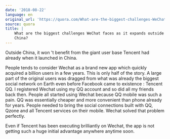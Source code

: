 ```yaml
---
date: '2018-08-22'
language: en
original_url: 'https://quora.com/What-are-the-biggest-challenges-WeChat-faces-as-it-expands-outside-of-China/answer/Clément-Renaud'
source: quora
title: |
    What are the biggest challenges WeChat faces as it expands outside of
    China?
---
```


Outside China, it won 't benefit from the giant user base Tencent had
already when it launched in China.

People tends to consider Wechat as a brand new app which quickly
acquired a billion users in a few years. This is only half of the story.
A large part of the original users was dragged from what was already the
biggest social network on Earth even before Facebook came to existence :
Tencent QQ. I registered Wechat using my QQ account and so did all my
friends back then. People all started using Wechat because QQ mobile was
such a pain. QQ was essentially cheaper and more convenient than phone
already for years. People needed to bring the social connections built
with QQ, Qzone and all Tencent services on their mobile. Wechat solved
that problem perfectly.

Even if Tencent has been executing brilliantly on Wechat, the app is not
getting such a huge initial advantage anywhere anytime soon.
